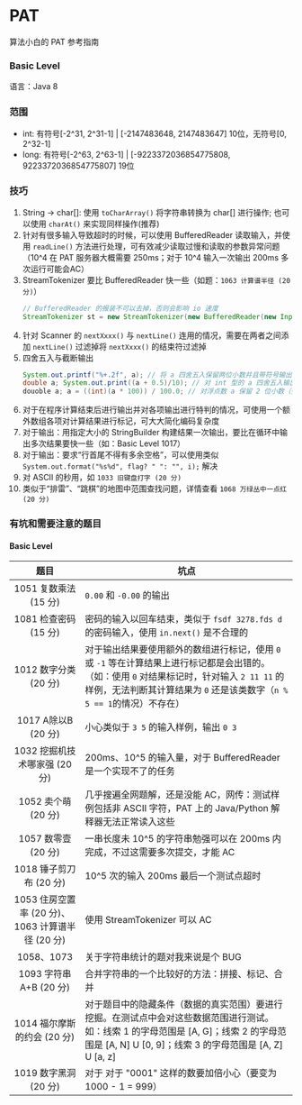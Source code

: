 # PAT
算法小白的 PAT 参考指南

### Basic Level
语言：Java 8

### 范围
* int: 有符号[-2^31, 2^31-1] | [-2147483648, 2147483647] 10位，无符号[0, 2^32-1]
* long: 有符号[-2^63, 2^63-1] | [-9223372036854775808, 9223372036854775807] 19位

### 技巧
1. String -> char[]: 使用 `toCharArray()` 将字符串转换为 char[] 进行操作; 也可以使用 `charAt()` 来实现同样操作(推荐)
2. 针对有很多输入导致超时的时候，可以使用 BufferedReader 读取输入，并使用 `readLine()` 方法进行处理，可有效减少读取过慢和读取的参数异常问题（10^4 在 PAT 服务器大概需要 250ms；对于 10^4 输入一次输出 200ms 多次运行可能会AC）
3. StreamTokenizer 要比 BufferedReader 快一些（如题：`1063 计算谱半径 (20 分)`）
   ```java
   // BufferedReader 的报装不可以去掉，否则会影响 io 速度
   StreamTokenizer st = new StreamTokenizer(new BufferedReader(new InputStreamReader(System.in)));
   ``` 
4. 针对 Scanner 的 `nextXxxx()` 与 `nextLine()` 连用的情况，需要在两者之间添加 `nextLine()` 过滤掉将 `nextXxxx()` 的结束符过滤掉
5. 四舍五入与截断输出
   ```java
   System.out.printf("%+.2f", a); // 将 a 四舍五入保留两位小数并且带符号输出
   double a; System.out.print((a + 0.5)/10); // 对 int 型的 a 四舍五入输出
   douoble a; a = ((int)(a * 100)) / 100.0; // 对浮点数 a 保留 2 位小数（多余位数截取）
   ```
6. 对于在程序计算结束后进行输出并对各项输出进行特判的情况，可使用一个额外数组各项对计算结果进行标记，可大大简化编码复杂度
7. 对于输出：用指定大小的 StringBuilder 构建结果一次输出，要比在循环中输出多次结果要快一些（如：Basic Level 1017）
8. 对于输出：要求“行首尾不得有多余空格”，可以使用类似 `System.out.format("%s%d", flag? " ": "", i);` 解决
9. 对 ASCII 的秒用，如 `1033 旧键盘打字 (20 分)`
10. 类似于“排雷”、“跳棋”的地图中范围查找问题，详情查看 `1068 万绿丛中一点红 (20 分)`


### 有坑和需要注意的题目
#### Basic Level
|  题目   | 坑点  |
|  :----:  | ----  |
| 1051 复数乘法 (15 分) | `0.00` 和 `-0.00` 的输出 |
| 1081 检查密码 (15 分) | 密码的输入以回车结束，类似于 `fsdf 3278.fds d` 的密码输入，使用 `in.next()` 是不合理的 |
| 1012 数字分类 (20 分) | 对于输出结果要使用额外的数组进行标记，使用 `0` 或 `-1` 等在计算结果上进行标记都是会出错的。（如：使用 `0` 对结果标记时，针对输入 `2 11 11` 的样例，无法判断其计算结果为 `0` 还是该类数字（`n % 5 == 1`的情况）不存在） |
| 1017 A除以B (20 分) | 小心类似于 `3 5` 的输入样例，输出 `0 3` |
| 1032 挖掘机技术哪家强 (20 分) | 200ms、10^5 的输入量，对于 BufferedReader 是一个实现不了的任务 |
| 1052 卖个萌 (20 分) | 几乎搜遍全网题解，还是没能 AC，网传：测试样例包括非 ASCII 字符，PAT 上的 Java/Python 解释器无法正常读入这些 |
| 1057 数零壹 (20 分) | 一串长度未 10^5 的字符串勉强可以在 200ms 内完成，不过这需要多次提交，才能 AC |
| 1018 锤子剪刀布 (20 分) | 10^5 次的输入 200ms 最后一个测试点超时 |
| 1053 住房空置率 (20 分)、1063 计算谱半径 (20 分) | 使用 StreamTokenizer 可以 AC |
| 1058、1073 | 关于字符串统计的题对我来说是个 BUG |
| 1093 字符串A+B (20 分) | 合并字符串的一个比较好的方法：拼接、标记、合并 |
| 1014 福尔摩斯的约会 (20 分) | 对于题目中的隐藏条件（数据的真实范围）要进行挖掘。在测试点中会对这些数据范围进行测试。如：线索 1 的字母范围是 [A, G]；线索 2 的字母范围是 [A, N] U [0, 9]；线索 3 的字母范围是 [A, Z] U [a, z] |
| 1019 数字黑洞 (20 分) | 对于 对于 "0001" 这样的数要加倍小心（要变为 1000 - 1 = 999） |